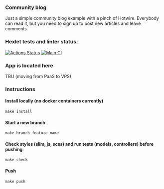 ### Community blog
Just a simple community blog example with a pinch of Hotwire. Everybody can read it, but you need to sign up to post new articles and leave comments.

### Hexlet tests and linter status:
[![Actions Status](https://github.com/johanla0/rails-project-64/workflows/hexlet-check/badge.svg)](https://github.com/johanla0/rails-project-64/actions)
[![Main CI](https://github.com/johanla0/rails-project-64/actions/workflows/main.yml/badge.svg)](https://github.com/johanla0/rails-project-64/actions/workflows/main.yml)

### App is located here
TBU (moving from PaaS to VPS)

### Instructions
#### Install locally (no docker containers currently)

`make install`

#### Start a new branch

`make branch feature_name`

#### Check styles (slim, js, scss) and run tests (models, controllers) before pushing

`make check`

#### Push

`make push`
